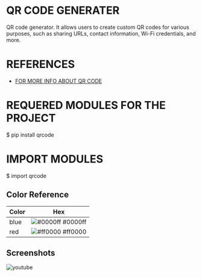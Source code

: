 
# QR CODE GENERATER

QR code generator. It allows users to create custom QR codes for various purposes, such as sharing URLs, contact information, Wi-Fi credentials, and more. 


# REFERENCES 

 - [FOR MORE INFO ABOUT QR CODE](https://www.geeksforgeeks.org/qr-code-generator/)


# REQUERED  MODULES FOR THE PROJECT 

$ pip install qrcode

# IMPORT MODULES 

$ import qrcode

## Color Reference

| Color             | Hex                                                  |
| ----------------- | -----------------------------------------------------|
| blue  | ![#0000ff](https://via.placeholder.com/10/0000ff?text=+) #0000ff |
| red   | ![#ff0000](https://via.placeholder.com/10/ff0000?text=+) #ff0000 |


## Screenshots
![youtube](https://github.com/VishalRock04/QR-CODE/assets/133562727/e452d6cf-e26a-4912-8d2c-ec330b402657)


